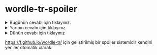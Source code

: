 # wordle-tr-spoiler

<details>
  <summary>Bugünün cevabı için tıklayınız.</summary>
  <br>
    <b> incir </b>
</details>

<details>
  <summary>Yarının cevabı için tıklayınız</summary>
  <br>
   <b> tekme </b>
</details>

<details>
  <summary>Dünün cevabı için tıklayınız </summary>
  <br>
  <b> pasör </b>
</details>

https://f.github.io/wordle-tr/ için geliştirilmiş bir spoiler sistemidir kendini yeniler otomatik olarak.

